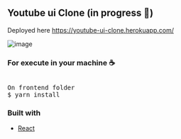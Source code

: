 ## Youtube ui Clone (in progress 🚧)

Deployed here https://youtube-ui-clone.herokuapp.com/

![image](https://user-images.githubusercontent.com/28275815/108933639-44ce3200-762a-11eb-963d-47d5dd705691.jpeg)

### For execute in your machine ☕
<pre>

On frontend folder
$ yarn install
</pre>

### Built with
<ul>
  <li><a href="https://reactjs.org/">React</a></li>
<ul>
